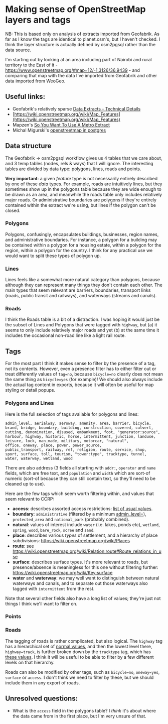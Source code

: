 # Making sense of OpenStreetMap layers and tags

NB: This is based only on analysis of extracts imported from Geofabrik. As far as I know the tags are identical to planet.osm's, but I haven't checked. I think the layer structure is actually defined by osm2pgsql rather than the data source.

I'm starting out by looking at an area including part of Nairobi and rural territory to the East of it - https://www.openstreetmap.org/#map=12/-1.3126/36.9439 - and comparing that map with the data I've imported from Geofabrik and other data imported from WeoGeo.

## Useful links:

* Geofabrik's relatively sparse [Data Extracts - Technical Details](http://download.geofabrik.de/technical.html)
* [https://wiki.openstreetmap.org/wiki/Map_Features](https://wiki.openstreetmap.org/wiki/Map_Features)
* Mapzen's [So You Want To Use A Metro Extract](https://mapzen.com/blog/metro-extracts-101)
* Michal Migurski's [openstreetmap in postgres](http://mike.teczno.com/notes/osm-and-postgres.html)

## Data structure

The Geofabrik -> osm2pgsql workflow gives us 4 tables that we care about, and 3 temp tables (nodes, rels & ways) that I will ignore. The interesting tables are divided by data type: polygons, lines, roads and points.

**Very important**: a given *feature* type is not necessarily entirely described by one of these *data* types.  For example, roads are intuitively lines, but they sometimes show up in the polygons table because they are wide enough to be drawn as an area, and meanwhile the roads table only includes relatively major roads.  Or administrative boundaries are polygons if they're entirely contained within the extract we're using, but lines if the polygon can't be closed.

### Polygons

Polygons, confusingly, encapsulates buildings, businesses, region names, and administrative boundaries.  For instance, a polygon for a building may be contained within a polygon for a housing estate, within a polygon for the region, within a polygon for the country.  I think for any practical use we would want to split these types of polygon up.

### Lines

Lines feels like a somewhat more natural category than polygons, because although they can represent many things they don't contain each other.  The main types that seem relevant are barriers, boundaries, transport links (roads, public transit and railways), and waterways (streams and canals).

### Roads

I think the Roads table is a bit of a distraction. I was hoping it would just be the subset of Lines and Polygons that were tagged with `highway`, but (a) it seems to only include relatively major roads and yet (b) at the same time it includes the occasional non-road line like a light rail route.

## Tags

For the most part I think it makes sense to filter by the presence of a tag, not its contents.  However, even a presence filter has to either filter out or treat differently values of `tag=no`, because `bicycle=no` clearly does not mean the same thing as `bicycle=yes` (for example)! We should also always include the actual tag content in exports, because it will often be useful for map styling or detail popups.

### Polygons and Lines

Here is the full selection of tags available for polygons and lines:

```
admin_level, aerialway, aeroway, amenity, area, barrier, bicycle, 
brand, bridge, boundary, building, construction, covered, culvert, 
cutting, denomination, disused, embankment, foot, "generator:source", 
harbour, highway, historic, horse, intermittent, junction, landuse, 
leisure, lock, man_made, military, motorcar, "natural", 
office, oneway, place, power, power_source, 
public_transport, railway, ref, religion, route, service, shop, 
sport, surface, toll, tourism, "tower:type", tracktype, tunnel, 
water, waterway, wetland, wood
```

There are also address (3 fields all starting with `addr:`, `operator` and `name` fields, which are free text, and `population` and `width` which are sort-of numeric (sort-of because they can still contain text, so they'll need to be cleaned up to use).

Here are the few tags which seem worth filtering within, and values that seem relevant to CCRP:

* **access**: describes assorted access restrictions: [list of usual values](https://wiki.openstreetmap.org/wiki/Key:access#Values).
* **boundary**:	`administrative` (filtered by a minimum [admin_level=](https://wiki.openstreetmap.org/wiki/Tag:boundary%3Dadministrative#admin_level)), `protected_area` and `national_park` (probably combined).
* **natural**: values of interest include `water` (i.e. lakes, ponds etc), `wetland`, `spring`, `wood`, `bare_rock`, `scree` and `sand`.
* **place**: describes various *types* of settlement, and a hierarchy of place subdivisions: https://wiki.openstreetmap.org/wiki/Places
* **route**: see https://wiki.openstreetmap.org/wiki/Relation:route#Route_relations_in_use
* **surface**: describes surface types. It's more relevant to roads, but presence/absence is meaningless for this one without filtering further: https://wiki.openstreetmap.org/wiki/Key:surface
* **water** and **waterway**: we may well want to distinguish between natural waterways and canals, and to separate out those waterways also tagged with `intermittent` from the rest.

Note that several other fields also have a long list of values; they're just not things I think we'll want to filter on.

### Points



### Roads

The tagging of roads is rather complicated, but also logical.  The `highway` tag has a hierarchical set of [normal values](https://wiki.openstreetmap.org/wiki/Highways), and then the lowest level there, `highway=track`, is further broken down by the `tracktype` tag, which has [these values](https://wiki.openstreetmap.org/wiki/Key:tracktype).  I think it will be useful to be able to filter by a few different levels on that hierarchy.

Roads can also be modified by other tags, such as `bicycle=no`, `oneway=yes`, `surface` or `access`. I don't think we need to filter by these, but we should include them in any export of roads.




## Unresolved questions:

* What is the `access` field in the polygons table?  I *think* it's about where the data came from in the first place, but I'm very unsure of that.